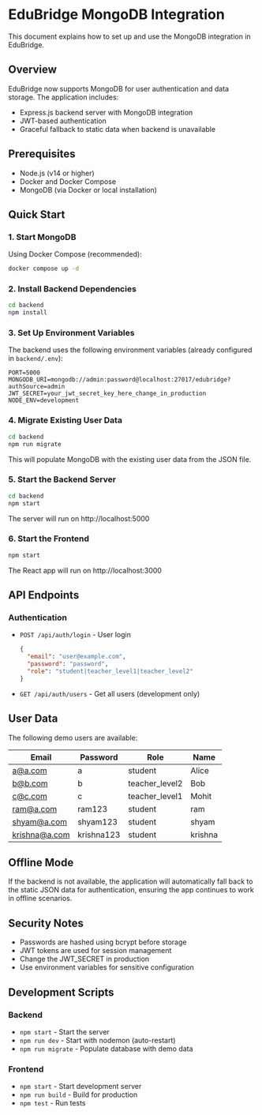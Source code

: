 # EduBridge MongoDB Integration

This document explains how to set up and use the MongoDB integration in EduBridge.

## Overview

EduBridge now supports MongoDB for user authentication and data storage. The application includes:
- Express.js backend server with MongoDB integration
- JWT-based authentication
- Graceful fallback to static data when backend is unavailable

## Prerequisites

- Node.js (v14 or higher)
- Docker and Docker Compose
- MongoDB (via Docker or local installation)

## Quick Start

### 1. Start MongoDB

Using Docker Compose (recommended):
```bash
docker compose up -d
```

### 2. Install Backend Dependencies

```bash
cd backend
npm install
```

### 3. Set Up Environment Variables

The backend uses the following environment variables (already configured in `backend/.env`):
```
PORT=5000
MONGODB_URI=mongodb://admin:password@localhost:27017/edubridge?authSource=admin
JWT_SECRET=your_jwt_secret_key_here_change_in_production
NODE_ENV=development
```

### 4. Migrate Existing User Data

```bash
cd backend
npm run migrate
```

This will populate MongoDB with the existing user data from the JSON file.

### 5. Start the Backend Server

```bash
cd backend
npm start
```

The server will run on http://localhost:5000

### 6. Start the Frontend

```bash
npm start
```

The React app will run on http://localhost:3000

## API Endpoints

### Authentication

- `POST /api/auth/login` - User login
  ```json
  {
    "email": "user@example.com",
    "password": "password",
    "role": "student|teacher_level1|teacher_level2"
  }
  ```

- `GET /api/auth/users` - Get all users (development only)

## User Data

The following demo users are available:

| Email | Password | Role | Name |
|-------|----------|------|------|
| a@a.com | a | student | Alice |
| b@b.com | b | teacher_level2 | Bob |
| c@c.com | c | teacher_level1 | Mohit |
| ram@a.com | ram123 | student | ram |
| shyam@a.com | shyam123 | student | shyam |
| krishna@a.com | krishna123 | student | krishna |

## Offline Mode

If the backend is not available, the application will automatically fall back to the static JSON data for authentication, ensuring the app continues to work in offline scenarios.

## Security Notes

- Passwords are hashed using bcrypt before storage
- JWT tokens are used for session management
- Change the JWT_SECRET in production
- Use environment variables for sensitive configuration

## Development Scripts

### Backend
- `npm start` - Start the server
- `npm run dev` - Start with nodemon (auto-restart)
- `npm run migrate` - Populate database with demo data

### Frontend
- `npm start` - Start development server
- `npm run build` - Build for production
- `npm test` - Run tests